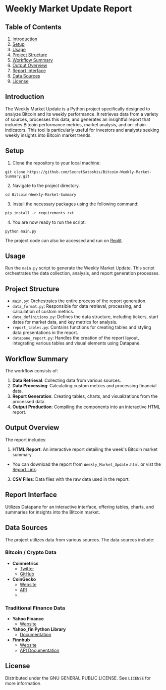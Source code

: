 # Weekly Market Update Report

## Table of Contents
1. [Introduction](#introduction)
2. [Setup](#setup)
3. [Usage](#usage)
4. [Project Structure](#project-structure)
5. [Workflow Summary](#workflow-summary)
6. [Output Overview](#output-overview)
7. [Report Interface](#report-interface)
8. [Data Sources](#data-sources)
9. [License](#license)

## Introduction
The Weekly Market Update is a Python project specifically designed to analyze Bitcoin and its weekly performance. It retrieves data from a variety of sources, processes this data, and generates an insightful report that includes Bitcoin performance metrics, market analysis, and on-chain indicators. This tool is particularly useful for investors and analysts seeking weekly insights into Bitcoin market trends.

## Setup
1. Clone the repository to your local machine:
 ```
git clone https://github.com/SecretSatoshis/Bitcoin-Weekly-Market-Summary.git
 ```
2. Navigate to the project directory.
 ```
cd Bitcoin-Weekly-Market-Summary
 ```
3. Install the necessary packages using the following command:
 ```
pip install -r requirements.txt
 ```
4. You are now ready to run the script.
 ```
python main.py
 ```

The project code can also be accessed and run on [Replit](https://replit.com/@SecretSatoshis/Bitcoin-Weekly-Market-Update).


## Usage
Run the `main.py` script to generate the Weekly Market Update. This script orchestrates the data collection, analysis, and report generation processes.

## Project Structure
- `main.py`: Orchestrates the entire process of the report generation.
- `data_format.py`: Responsible for data retrieval, processing, and calculation of custom metrics.
- `data_definitions.py`: Defines the data structure, including tickers, start dates for market data, and key metrics for analysis.
- `report_tables.py`: Contains functions for creating tables and styling data presentations in the report.
- `datapane_report.py`: Handles the creation of the report layout, integrating various tables and visual elements using Datapane.

## Workflow Summary
The workflow consists of:
1. **Data Retrieval**: Collecting data from various sources.
2. **Data Processing**: Calculating custom metrics and processing financial data.
3. **Report Generation**: Creating tables, charts, and visualizations from the processed data.
4. **Output Production**: Compiling the components into an interactive HTML report.

## Output Overview
The report includes:
1. **HTML Report**: An interactive report detailing the week's Bitcoin market summary.
- You can download the report from `Weekly_Market_Update.html` or vist the [Report Link](https://secretsatoshis.github.io/Bitcoin-Weekly-Market-Update/Weekly_Market_Update.html).
3. **CSV Files**: Data files with the raw data used in the report.

## Report Interface
Utilizes Datapane for an interactive interface, offering tables, charts, and summaries for insights into the Bitcoin market.

## Data Sources
The project utilizes data from various sources. The data sources include:

### Bitcoin / Crypto Data
- **Coinmetrics**
  - [Twitter](https://twitter.com/coinmetrics)
  - [GitHub](https://github.com/coinmetrics/data/tree/master/csv)
- **CoinGecko**
  - [Website](https://www.coingecko.com/)
  - [API](https://www.coingecko.com/en/api)
  - 
### Traditional Finance Data
- **Yahoo Finance**
  - [Website](https://finance.yahoo.com/)
- **Yahoo_fin Python Library**
  - [Documentation](https://theautomatic.net/yahoo_fin-documentation/)
- **Finnhub**
  - [Website](https://finnhub.io/)
  - [API Documentation](https://finnhub.io/docs/api)

## License
Distributed under the GNU GENERAL PUBLIC LICENSE. See `LICENSE` for more information.